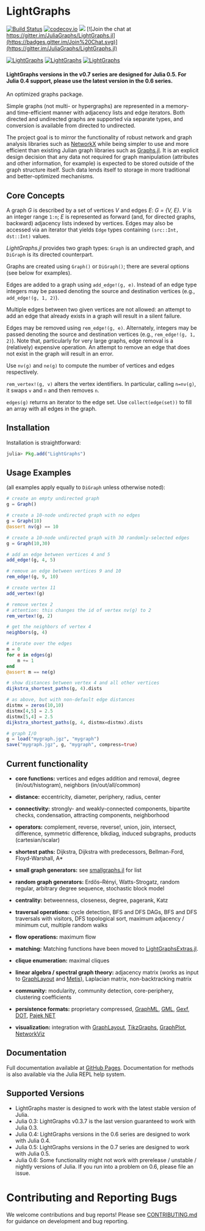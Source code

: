 # LightGraphs

[![Build Status](https://travis-ci.org/JuliaGraphs/LightGraphs.jl.svg?branch=master)](https://travis-ci.org/JuliaGraphs/LightGraphs.jl)
[![codecov.io](http://codecov.io/github/JuliaGraphs/LightGraphs.jl/coverage.svg?branch=master)](http://codecov.io/github/JuliaGraphs/LightGraphs.jl?branch=master)
[![](https://img.shields.io/badge/docs-latest-blue.svg)](https://juliagraphs.github.io/LightGraphs.jl/latest)
[![Join the chat at https://gitter.im/JuliaGraphs/LightGraphs.jl](https://badges.gitter.im/Join%20Chat.svg)](https://gitter.im/JuliaGraphs/LightGraphs.jl)

[![LightGraphs](http://pkg.julialang.org/badges/LightGraphs_0.3.svg)](http://pkg.julialang.org/?pkg=LightGraphs)
[![LightGraphs](http://pkg.julialang.org/badges/LightGraphs_0.4.svg)](http://pkg.julialang.org/?pkg=LightGraphs&ver=0.4)
[![LightGraphs](http://pkg.julialang.org/badges/LightGraphs_0.5.svg)](http://pkg.julialang.org/?pkg=LightGraphs)

#### LightGraphs versions in the v0.7 series are designed for Julia 0.5. For Julia 0.4 support, please use the latest version in the 0.6 series.

An optimized graphs package.

Simple graphs (not multi- or hypergraphs) are represented in a memory- and
time-efficient manner with adjacency lists and edge iterators. Both directed and
undirected graphs are supported via separate types, and conversion is available
from directed to undirected.

The project goal is to mirror the functionality of robust network and graph
analysis libraries such as [NetworkX](http://networkx.github.io) while being
simpler to use and more efficient than existing Julian graph libraries such as
[Graphs.jl](https://github.com/JuliaLang/Graphs.jl). It is an explicit design
decision that any data not required for graph manipulation (attributes and
other information, for example) is expected to be stored outside of the graph
structure itself. Such data lends itself to storage in more traditional and
better-optimized mechanisms.

## Core Concepts
A graph *G* is described by a set of vertices *V* and edges *E*:
*G = {V, E}*. *V* is an integer range `1:n`; *E* is represented as forward
(and, for directed graphs, backward) adjacency lists indexed by vertices. Edges
may also be accessed via an iterator that yields `Edge` types containing
`(src::Int, dst::Int)` values.

*LightGraphs.jl* provides two graph types: `Graph` is an undirected graph, and
`DiGraph` is its directed counterpart.

Graphs are created using `Graph()` or `DiGraph()`; there are several options
(see below for examples).

Edges are added to a graph using `add_edge!(g, e)`. Instead of an edge type
integers may be passed denoting the source and destination vertices (e.g.,
`add_edge!(g, 1, 2)`).

Multiple edges between two given vertices are not allowed: an attempt to
add an edge that already exists in a graph will result in a silent failure.

Edges may be removed using `rem_edge!(g, e)`. Alternately, integers may be passed
denoting the source and destination vertices (e.g., `rem_edge!(g, 1, 2)`). Note
that, particularly for very large graphs, edge removal is a (relatively)
expensive operation. An attempt to remove an edge that does not exist in the graph will result in an
error.

Use `nv(g)` and `ne(g)` to compute the number of vertices and edges respectively.

`rem_vertex!(g, v)` alters the vertex identifiers. In particular, calling `n=nv(g)`, it swaps `v` and `n` and then removes `n`.

`edges(g)` returns an iterator to the edge set. Use `collect(edge(set))` to fill
an array with all edges in the graph.

## Installation
Installation is straightforward:
```julia
julia> Pkg.add("LightGraphs")
```

## Usage Examples
(all examples apply equally to `DiGraph` unless otherwise noted):

```julia
# create an empty undirected graph
g = Graph()

# create a 10-node undirected graph with no edges
g = Graph(10)
@assert nv(g) == 10

# create a 10-node undirected graph with 30 randomly-selected edges
g = Graph(10,30)

# add an edge between vertices 4 and 5
add_edge!(g, 4, 5)

# remove an edge between vertices 9 and 10
rem_edge!(g, 9, 10)

# create vertex 11
add_vertex!(g)

# remove vertex 2
# attention: this changes the id of vertex nv(g) to 2
rem_vertex!(g, 2)

# get the neighbors of vertex 4
neighbors(g, 4)

# iterate over the edges
m = 0
for e in edges(g)
    m += 1
end
@assert m == ne(g)

# show distances between vertex 4 and all other vertices
dijkstra_shortest_paths(g, 4).dists

# as above, but with non-default edge distances
distmx = zeros(10,10)
distmx[4,5] = 2.5
distmx[5,4] = 2.5
dijkstra_shortest_paths(g, 4, distmx=distmx).dists

# graph I/O
g = load("mygraph.jgz", "mygraph")
save("mygraph.jgz", g, "mygraph", compress=true)
```

## Current functionality
- **core functions:** vertices and edges addition and removal, degree (in/out/histogram), neighbors (in/out/all/common)

- **distance:** eccentricity, diameter, periphery, radius, center

- **connectivity:** strongly- and weakly-connected components, bipartite checks, condensation, attracting components, neighborhood

- **operators:** complement, reverse, reverse!, union, join, intersect, difference,
symmetric difference, blkdiag, induced subgraphs, products (cartesian/scalar)

- **shortest paths:** Dijkstra, Dijkstra with predecessors, Bellman-Ford, Floyd-Warshall, A*

- **small graph generators:** see [smallgraphs.jl](https://github.com/JuliaGraphs/LightGraphs.jl/blob/master/src/datasets/smallgraphs.jl) for list

- **random graph generators:** Erdős–Rényi, Watts-Strogatz, random regular, arbitrary degree sequence, stochastic block model

- **centrality:** betweenness, closeness, degree, pagerank, Katz

- **traversal operations:** cycle detection, BFS and DFS DAGs, BFS and DFS traversals with visitors, DFS topological sort, maximum adjacency / minimum cut, multiple random walks

- **flow operations:** maximum flow

- **matching:** Matching functions have been moved to [LightGraphsExtras.jl](https://github.com/JuliaGraphs/LightGraphsExtras.jl).

- **clique enumeration:** maximal cliques

- **linear algebra / spectral graph theory:** adjacency matrix (works as input to [GraphLayout](https://github.com/IainNZ/GraphLayout.jl) and [Metis](https://github.com/JuliaSparse/Metis.jl)), Laplacian matrix, non-backtracking matrix

- **community:** modularity, community detection, core-periphery, clustering coefficients

- **persistence formats:** proprietary compressed, [GraphML](http://en.wikipedia.org/wiki/GraphML), [GML](https://en.wikipedia.org/wiki/Graph_Modelling_Language), [Gexf](http://gexf.net/format), [DOT](https://en.wikipedia.org/wiki/DOT_(graph_description_language)), [Pajek NET](http://gephi.org/users/supported-graph-formats/pajek-net-format/)

- **visualization:** integration with [GraphLayout](https://github.com/IainNZ/GraphLayout.jl), [TikzGraphs](https://github.com/sisl/TikzGraphs.jl), [GraphPlot](https://github.com/afternone/GraphPlot.jl), [NetworkViz](https://github.com/abhijithanilkumar/NetworkViz.jl/)


## Documentation
Full documentation available at [GitHub Pages](https://juliagraphs.github.io/LightGraphs.jl/latest).
Documentation for methods is also available via the Julia REPL help system.


## Supported Versions
* LightGraphs master is designed to work with the latest stable version of Julia.
* Julia 0.3: LightGraphs v0.3.7 is the last version guaranteed to work with Julia 0.3.
* Julia 0.4: LightGraphs versions in the 0.6 series are designed to work with Julia 0.4.
* Julia 0.5: LightGraphs versions in the 0.7 series are designed to work with Julia 0.5.
* Julia 0.6: Some functionality might not work with prerelease / unstable / nightly versions of Julia. If you run into a problem on 0.6, please file an issue. 

# Contributing and Reporting Bugs
We welcome contributions and bug reports! Please see [CONTRIBUTING.md](https://github.com/JuliaGraphs/LightGraphs.jl/blob/master/CONTRIBUTING.md)
for guidance on development and bug reporting.
